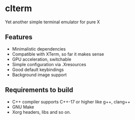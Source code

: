 # clterm
Yet another simple terminal emulator for pure X

## Features

- Minimalistic dependencies
- Compatible with XTerm, so far it makes sense
- GPU acceleration, switchable
- Simple configuration via .Xresources
- Good default keybindings
- Background image support

## Requirements to build
- C++ compiler supports C++-17 or higher like g++, clang++
- GNU Make
- Xorg headers, libs and so on.
  
